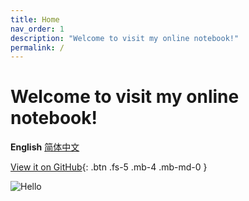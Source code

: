 ```yaml
---
title: Home
nav_order: 1
description: "Welcome to visit my online notebook!"
permalink: /
---
```

<script type="text/javascript">
    (function(c,l,a,r,i,t,y){
        c[a]=c[a]||function(){(c[a].q=c[a].q||[]).push(arguments)};
        t=l.createElement(r);t.async=1;t.src="https://www.clarity.ms/tag/"+i;
        y=l.getElementsByTagName(r)[0];y.parentNode.insertBefore(t,y);
    })(window, document, "clarity", "script", "bb27tb3p62");
</script>

# Welcome to visit my online notebook!

**English** [简体中文](https://amazingkenneth.github.io/docs/zh-cn)

[View it on GitHub](https://github.com/Amazingkenneth/amazingkenneth.github.io){: .btn .fs-5 .mb-4 .mb-md-0 }

<!--## Some Links
[Flying Pineapple PPT Demo](https://view.officeapps.live.com/op/view.aspx?src=https%3A%2F%2Famazingkenneth.github.io%2Fdl%2Fflyingpineapple-v3.pptx&wdOrigin=BROWSELINK)-->

![Hello](https://amazingkenneth.github.io/images/hello.gif)